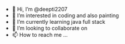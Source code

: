 - 👋 Hi, I’m @deepti2207
- 👀 I’m interested in coding and also painting
- 🌱 I’m currently learning java full stack
- 💞️ I’m looking to collaborate on 
- 📫 How to reach me ...

<!---
deepti2207/deepti2207 is a ✨ special ✨ repository because its `README.md` (this file) appears on your GitHub profile.
You can click the Preview link to take a look at your changes.
--->
